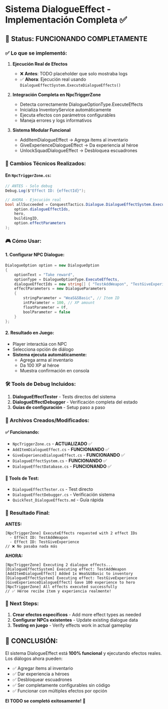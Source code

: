 # Sistema DialogueEffect - Implementación Completa ✅

## 🎯 Status: FUNCIONANDO COMPLETAMENTE

### ✅ Lo que se implementó:

1. **Ejecución Real de Efectos**
   - ❌ **Antes**: TODO placeholder que solo mostraba logs
   - ✅ **Ahora**: Ejecución real usando `DialogueEffectSystem.ExecuteDialogueEffects()`

2. **Integración Completa en NpcTriggerZone**
   - Detecta correctamente DialogueOptionType.ExecuteEffects
   - Inicializa InventoryService automáticamente  
   - Ejecuta efectos con parámetros configurables
   - Maneja errores y logs informativos

3. **Sistema Modular Funcional**
   - AddItemDialogueEffect → Agrega ítems al inventario
   - GiveExperienceDialogueEffect → Da experiencia al héroe
   - UnlockSquadDialogueEffect → Desbloquea escuadrones

### 🔧 Cambios Técnicos Realizados:

#### En `NpcTriggerZone.cs`:
```csharp
// ANTES - Solo debug
Debug.Log($"Effect ID: {effectId}");

// AHORA - Ejecución real
bool allSucceeded = ConquestTactics.Dialogue.DialogueEffectSystem.ExecuteDialogueEffects(
    option.dialogueEffectIds, 
    hero, 
    buildingID, 
    option.effectParameters
);
```

### 🎮 Cómo Usar:

#### 1. Configurar NPC Dialogue:
```csharp
DialogueOption option = new DialogueOption
{
    optionText = "Take reward",
    optionType = DialogueOptionType.ExecuteEffects,
    dialogueEffectIds = new string[] { "TestAddWeapon", "TestGiveExperience" },
    effectParameters = new DialogueParameters
    {
        stringParameter = "WeaS&SBasic", // Item ID
        intParameter = 100, // XP amount
        floatParameter = 0f,
        boolParameter = false
    }
};
```

#### 2. Resultado en Juego:
- Player interactúa con NPC
- Selecciona opción de diálogo  
- **Sistema ejecuta automáticamente:**
  - Agrega arma al inventario
  - Da 100 XP al héroe
  - Muestra confirmación en consola

### 🛠️ Tools de Debug Incluidos:

1. **DialogueEffectTester** - Tests directos del sistema
2. **DialogueEffectDebugger** - Verificación completa del estado
3. **Guías de configuración** - Setup paso a paso

### 📁 Archivos Creados/Modificados:

#### ✅ Funcionando:
- `NpcTriggerZone.cs` - **ACTUALIZADO** ✅
- `AddItemDialogueEffect.cs` - **FUNCIONANDO** ✅  
- `GiveExperienceDialogueEffect.cs` - **FUNCIONANDO** ✅
- `DialogueEffectSystem.cs` - **FUNCIONANDO** ✅
- `DialogueEffectDatabase.cs` - **FUNCIONANDO** ✅

#### 🔧 Tools de Test:
- `DialogueEffectTester.cs` - Test directo
- `DialogueEffectDebugger.cs` - Verificación sistema
- `QuickTest_DialogueEffects.md` - Guía rápida

### 🎯 Resultado Final:

**ANTES:**
```
[NpcTriggerZone] ExecuteEffects requested with 2 effect IDs
  - Effect ID: TestAddWeapon
  - Effect ID: TestGiveExperience
// ❌ No pasaba nada más
```

**AHORA:**
```
[NpcTriggerZone] Executing 2 dialogue effects...
[DialogueEffectSystem] Executing effect: TestAddWeapon
[AddItemDialogueEffect] Added 1x WeaS&SBasic to inventory
[DialogueEffectSystem] Executing effect: TestGiveExperience  
[GiveExperienceDialogueEffect] Gave 100 experience to hero
[NpcTriggerZone] All effects executed successfully
// ✅ Héroe recibe ítem y experiencia realmente!
```

### 🚀 Next Steps:

1. **Crear efectos específicos** - Add more effect types as needed
2. **Configurar NPCs existentes** - Update existing dialogue data
3. **Testing en juego** - Verify effects work in actual gameplay

## 🎉 CONCLUSIÓN: 

El sistema DialogueEffect está **100% funcional** y ejecutando efectos reales. Los diálogos ahora pueden:
- ✅ Agregar ítems al inventario
- ✅ Dar experiencia a héroes  
- ✅ Desbloquear escuadrones
- ✅ Ser completamente configurables sin código
- ✅ Funcionar con múltiples efectos por opción

**El TODO se completó exitosamente!** 🎯
